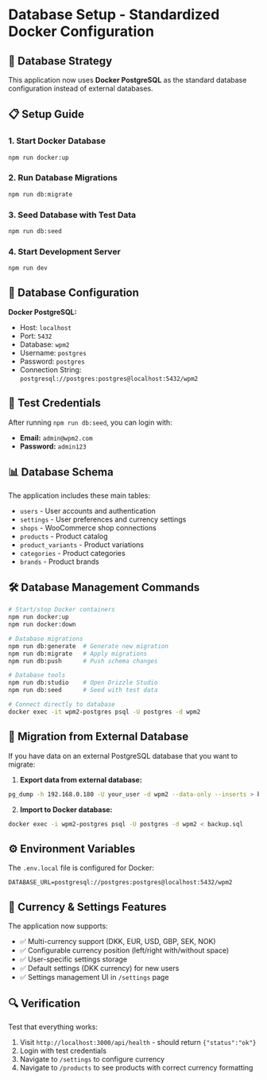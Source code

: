 # Database Setup - Standardized Docker Configuration

## 🐳 Database Strategy

This application now uses **Docker PostgreSQL** as the standard database configuration instead of external databases.

## 📋 Setup Guide

### 1. Start Docker Database

```bash
npm run docker:up
```

### 2. Run Database Migrations

```bash
npm run db:migrate
```

### 3. Seed Database with Test Data

```bash
npm run db:seed
```

### 4. Start Development Server

```bash
npm run dev
```

## 🔧 Database Configuration

**Docker PostgreSQL:**

- Host: `localhost`
- Port: `5432`
- Database: `wpm2`
- Username: `postgres`
- Password: `postgres`
- Connection String: `postgresql://postgres:postgres@localhost:5432/wpm2`

## 👤 Test Credentials

After running `npm run db:seed`, you can login with:

- **Email:** `admin@wpm2.com`
- **Password:** `admin123`

## 📊 Database Schema

The application includes these main tables:

- `users` - User accounts and authentication
- `settings` - User preferences and currency settings
- `shops` - WooCommerce shop connections
- `products` - Product catalog
- `product_variants` - Product variations
- `categories` - Product categories
- `brands` - Product brands

## 🛠️ Database Management Commands

```bash
# Start/stop Docker containers
npm run docker:up
npm run docker:down

# Database migrations
npm run db:generate  # Generate new migration
npm run db:migrate   # Apply migrations
npm run db:push      # Push schema changes

# Database tools
npm run db:studio    # Open Drizzle Studio
npm run db:seed      # Seed with test data

# Connect directly to database
docker exec -it wpm2-postgres psql -U postgres -d wpm2
```

## 🔄 Migration from External Database

If you have data on an external PostgreSQL database that you want to migrate:

1. **Export data from external database:**

```bash
pg_dump -h 192.168.0.180 -U your_user -d wpm2 --data-only --inserts > backup.sql
```

2. **Import to Docker database:**

```bash
docker exec -i wpm2-postgres psql -U postgres -d wpm2 < backup.sql
```

## ⚙️ Environment Variables

The `.env.local` file is configured for Docker:

```env
DATABASE_URL=postgresql://postgres:postgres@localhost:5432/wpm2
```

## 🎯 Currency & Settings Features

The application now supports:

- ✅ Multi-currency support (DKK, EUR, USD, GBP, SEK, NOK)
- ✅ Configurable currency position (left/right with/without space)
- ✅ User-specific settings storage
- ✅ Default settings (DKK currency) for new users
- ✅ Settings management UI in `/settings` page

## 🔍 Verification

Test that everything works:

1. Visit `http://localhost:3000/api/health` - should return `{"status":"ok"}`
2. Login with test credentials
3. Navigate to `/settings` to configure currency
4. Navigate to `/products` to see products with correct currency formatting
